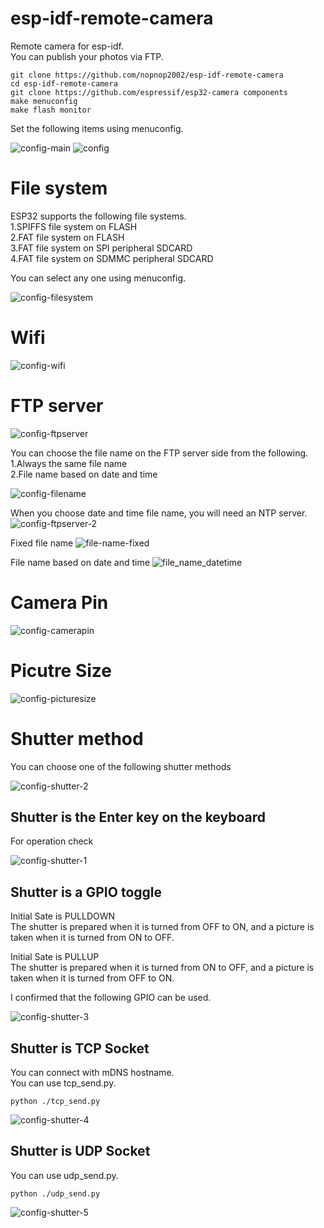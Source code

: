# esp-idf-remote-camera
Remote camera for esp-idf.   
You can publish your photos via FTP.   

```
git clone https://github.com/nopnop2002/esp-idf-remote-camera
cd esp-idf-remote-camera
git clone https://github.com/espressif/esp32-camera components
make menuconfig
make flash monitor
```

Set the following items using menuconfig.

![config-main](https://user-images.githubusercontent.com/6020549/66263277-d0270780-e82a-11e9-8d2e-16e020a897c2.jpg)
![config](https://user-images.githubusercontent.com/6020549/66263086-38c0b500-e828-11e9-904c-42bf5804ff50.jpg)

# File system

ESP32 supports the following file systems.   
1.SPIFFS file system on FLASH   
2.FAT file system on FLASH   
3.FAT file system on SPI peripheral SDCARD   
4.FAT file system on SDMMC peripheral SDCARD   

You can select any one using menuconfig.   

![config-filesystem](https://user-images.githubusercontent.com/6020549/66263087-3bbba580-e828-11e9-8bd5-36137eb4627d.jpg)

# Wifi

![config-wifi](https://user-images.githubusercontent.com/6020549/66263088-42e2b380-e828-11e9-9ea0-2191f99db05e.jpg)

# FTP server

![config-ftpserver](https://user-images.githubusercontent.com/6020549/66263096-483ffe00-e828-11e9-8452-25518d18bd8b.jpg)

You can choose the file name on the FTP server side from the following.   
1.Always the same file name   
2.File name based on date and time   

![config-filename](https://user-images.githubusercontent.com/6020549/66263575-37938600-e830-11e9-86aa-7c043cb869ee.jpg)

When you choose date and time file name, you will need an NTP server.
![config-ftpserver-2](https://user-images.githubusercontent.com/6020549/66263303-78d56700-e82b-11e9-9290-067f6b9f974e.jpg)

Fixed file name
![file-name-fixed](https://user-images.githubusercontent.com/6020549/66263588-7c1f2180-e830-11e9-97cd-ab2f96531055.jpg)

File name based on date and time
![file_name_datetime](https://user-images.githubusercontent.com/6020549/66263577-4417de80-e830-11e9-89c4-79f5e088613a.jpg)

# Camera Pin

![config-camerapin](https://user-images.githubusercontent.com/6020549/66263115-55f58380-e828-11e9-87ab-a57c6ec999df.jpg)

# Picutre Size

![config-picturesize](https://user-images.githubusercontent.com/6020549/66263117-60b01880-e828-11e9-9839-8c38edd0ced2.jpg)

# Shutter method

You can choose one of the following shutter methods

![config-shutter-2](https://user-images.githubusercontent.com/6020549/66263121-660d6300-e828-11e9-9c8f-8c12a8f3f2a7.jpg)

## Shutter is the Enter key on the keyboard   
For operation check

![config-shutter-1](https://user-images.githubusercontent.com/6020549/66263120-6574cc80-e828-11e9-980b-b495e9f59e8e.jpg)

## Shutter is a GPIO toggle

Initial Sate is PULLDOWN   
The shutter is prepared when it is turned from OFF to ON, and a picture is taken when it is turned from ON to OFF.   

Initial Sate is PULLUP   
The shutter is prepared when it is turned from ON to OFF, and a picture is taken when it is turned from OFF to ON.   

I confirmed that the following GPIO can be used.   


![config-shutter-3](https://user-images.githubusercontent.com/6020549/66263122-660d6300-e828-11e9-8619-e54ab0c6b54f.jpg)

## Shutter is TCP Socket   

You can connect with mDNS hostname.   
You can use tcp_send.py.   
```
python ./tcp_send.py
```
![config-shutter-4](https://user-images.githubusercontent.com/6020549/66263123-660d6300-e828-11e9-897e-137533cd246f.jpg)


## Shutter is UDP Socket
You can use udp_send.py.   
```
python ./udp_send.py
```

![config-shutter-5](https://user-images.githubusercontent.com/6020549/66263119-6574cc80-e828-11e9-96f0-9a48bc2fe014.jpg)



